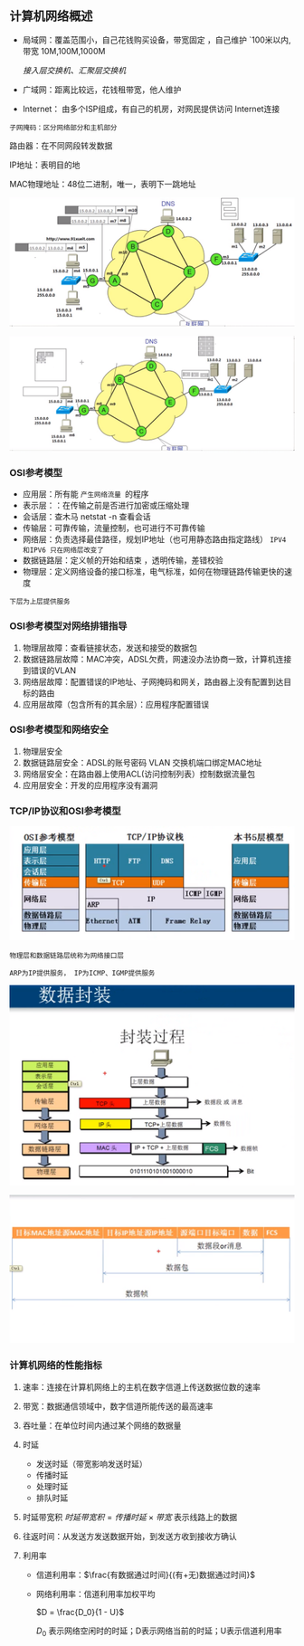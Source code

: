 ##  计算机网络概述

- 局域网：覆盖范围小，自己花钱购买设备，带宽固定 ，自己维护  `100米以内,带宽 10M,100M,1000M

  *接入层交换机、汇聚层交换机*

- 广域网：距离比较远，花钱租带宽，他人维护

- Internet： 由多个ISP组成，有自己的机房，对网民提供访问 Internet连接

`子网掩码：区分网络部分和主机部分`

 路由器：在不同网段转发数据

IP地址：表明目的地  

MAC物理地址：48位二进制，唯一，表明下一跳地址

![](1_计算机网络概述.assets/image-20200707190635011.png)



![](1_计算机网络概述.assets/image-20200707191739040.png)

### OSI参考模型

- 应用层：所有能 `产生网络流量 `的程序
- 表示层：：在传输之前是否进行加密或压缩处理
- 会话层：查木马 netstat -n  查看会话
- 传输层：可靠传输，流量控制，也可进行不可靠传输
- 网络层：负责选择最佳路径，规划IP地址（也可用静态路由指定路线） `IPV4 和IPV6 只在网络层改变了`
- 数据链路层：定义帧的开始和结束 ，透明传输，差错校验
- 物理层：定义网络设备的接口标准，电气标准，如何在物理链路传输更快的速度 

`下层为上层提供服务`

### OSI参考模型对网络排错指导

1. 物理层故障：查看链接状态，发送和接受的数据包
2. 数据链路层故障：MAC冲突，ADSL欠费，网速没办法协商一致，计算机连接到错误的VLAN
3. 网络层故障：配置错误的IP地址、子网掩码和网关，路由器上没有配置到达目标的路由
4. 应用层故障（包含所有的其余层）：应用程序配置错误

### OSI参考模型和网络安全

1. 物理层安全
2. 数据链路层安全：ADSL的账号密码   VLAN   交换机端口绑定MAC地址
3. 网络层安全：在路由器上使用ACL(访问控制列表）控制数据流量包
4. 应用层安全：开发的应用程序没有漏洞

### TCP/IP协议和OSI参考模型

![](1_计算机网络概述.assets/image-20200707205541674.png)

`物理层和数据链路层统称为网络接口层`

`ARP为IP提供服务， IP为ICMP、IGMP提供服务`

![](1_计算机网络概述.assets/image-20200707210650024.png)

![](1_计算机网络概述.assets/image-20200707210903659.png)

### 计算机网络的性能指标

1. 速率：连接在计算机网络上的主机在数字信道上传送数据位数的速率

2. 带宽：数据通信领域中，数字信道所能传送的最高速率

3. 吞吐量：在单位时间内通过某个网络的数据量

4. 时延

   - 发送时延（带宽影响发送时延）
   - 传播时延
   - 处理时延
   - 排队时延

5. 时延带宽积  $时延带宽积 = 传播时延 × 带宽$ 表示线路上的数据

6. 往返时间：从发送方发送数据开始，到发送方收到接收方确认

7. 利用率

   - 信道利用率：$\frac{有数据通过时间}{(有+无)数据通过时间}$

   - 网络利用率：信道利用率加权平均 

     $D = \frac{D_0}{1 - U}$

     $D_0$ 表示网络空闲时的时延；D表示网络当前的时延；U表示信道利用率

   